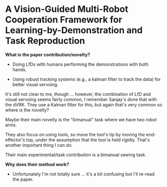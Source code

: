 # A Vision-Guided Multi-Robot Cooperation Framework for  Learning-by-Demonstration and Task Reproduction

**What is the paper contribution/novelty?**

- Doing LfDs with humans performing the demonstrations with both hands.

- Using robust tracking systems (e.g., a kalman filter to track the data) for
  better visual servoing.

It's still not clear to me, though ... however, the combination of LfD and
visual servoing seems fairly common, I remember Sanjay's done that with the
dVRK.  They use a Kalman filter for this, but again that's very common so where
is the novelty?

Maybe their main novelty is the "bimanual" task where we have two robot arms. 

They also focus on using tools, so move the tool's tip by moving the
end-effector's top, under the assumption that the tool is held rigidly. That's
another important thing I can do.

Their main experimental/task contribution is a bimanual sewing task.


**Why does their method work?**

- Unfortunately I'm not totally sure ... it's a bit confusing but I'll re-read
  the paper.

